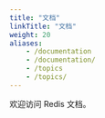 ```yaml
---
title: "文档"
linkTitle: "文档"
weight: 20
aliases:
    - /documentation
    - /documentation/
    - /topics
    - /topics/
---
```


欢迎访问 Redis 文档。
